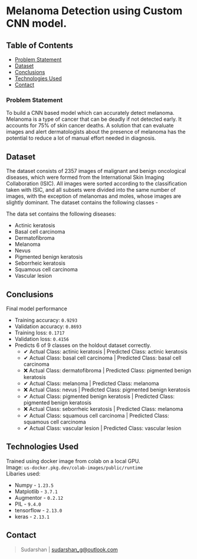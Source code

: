 # Melanoma Detection using Custom CNN model.

## Table of Contents
* [Problem Statement](#problem-statement)
* [Dataset](#dataset)
* [Conclusions](#conclusions)
* [Technologies Used](#technologies-used)
* [Contact](#contact)

### Problem Statement
To build a CNN based model which can accurately detect melanoma. Melanoma is a type of cancer that can be deadly if not detected early. It accounts for 75% of skin cancer deaths. A solution that can evaluate images and alert dermatologists about the presence of melanoma has the potential to reduce a lot of manual effort needed in diagnosis.

## Dataset 
The dataset consists of 2357 images of malignant and benign oncological diseases, which were formed from the International Skin Imaging Collaboration (ISIC). All images were sorted according to the classification taken with ISIC, and all subsets were divided into the same number of images, with the exception of melanomas and moles, whose images are slightly dominant. The dataset contains the following classes - 

The data set contains the following diseases:
- Actinic keratosis
- Basal cell carcinoma
- Dermatofibroma
- Melanoma
- Nevus
- Pigmented benign keratosis
- Seborrheic keratosis
- Squamous cell carcinoma
- Vascular lesion

## Conclusions
Final model performance
- Training accuracy: `0.9293`
- Validation accuracy: `0.8693`
- Training loss: `0.1717`
- Validation loss: `0.4156` 
- Predicts 6 of 9 classes on the holdout dataset correctly.
    - ✔ Actual Class: actinic keratosis | Predicted Class: actinic keratosis
    - ✔ Actual Class: basal cell carcinoma | Predicted Class: basal cell carcinoma
    - ❌ Actual Class: dermatofibroma | Predicted Class: pigmented benign keratosis
    - ✔ Actual Class: melanoma | Predicted Class: melanoma
    - ❌ Actual Class: nevus | Predicted Class: pigmented benign keratosis
    - ✔ Actual Class: pigmented benign keratosis | Predicted Class: pigmented benign keratosis
    - ❌ Actual Class: seborrheic keratosis | Predicted Class: melanoma
    - ✔ Actual Class: squamous cell carcinoma | Predicted Class: squamous cell carcinoma
    - ✔ Actual Class: vascular lesion | Predicted Class: vascular lesion

## Technologies Used
Trained using docker image from colab on a local GPU. <br> 
Image: `us-docker.pkg.dev/colab-images/public/runtime` <br>
Libaries used:
- Numpy - `1.23.5`
- Matplotlib - `3.7.1`
- Augmentor - `0.2.12`
- PIL - `9.4.0`
- tensorflow - `2.13.0`
- keras - `2.13.1`


## Contact
> Sudarshan | sudarshan_g@outlook.com
